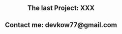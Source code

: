 <h2 align="center">
  The last Project: XXX
</h2>
<h2 align="center">Contact me: devkow77@gmail.com</h2>


